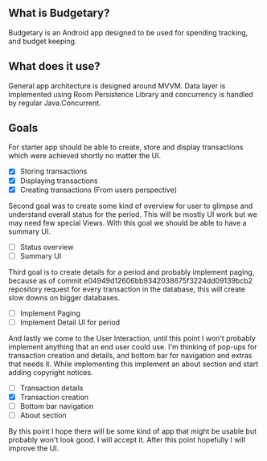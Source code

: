 ## What is Budgetary?
Budgetary is an Android app designed to be used for spending tracking, and budget keeping.

## What does it use?
General app architecture is designed around MVVM. Data layer is implemented using Room Persistence Library and concurrency is handled by regular Java.Concurrent.

## Goals
For starter app should be able to create, store and display transactions which were achieved shortly no matter the UI.
 - [X] Storing transactions
 - [X] Displaying transactions
 - [X] Creating transactions (From users perspective)

Second goal was to create some kind of overview for user to glimpse and understand overall status for the period. This will be mostly UI work but we may need few special Views. With this goal we should be able to have a summary UI.
 - [ ] Status overview
 - [ ] Summary UI

Third goal is to create details for a period and probably implement paging, because as of commit e04949d12606bb9342038675f3224dd09139bcb2 repository request for every transaction in the database, this will create slow downs on bigger databases.
 - [ ] Implement Paging
 - [ ] Implement Detail UI for period

And lastly we come to the User Interaction, until this point I won't probably implement anything that an end user could use.  I'm thinking of pop-ups for transaction creation and details, and bottom bar for navigation and extras that needs it. While implementing this implement an about section and start adding copyright notices.

 - [ ] Transaction details
 - [X] Transaction creation
 - [ ] Bottom bar navigation
 - [ ] About section

By this point I hope there will be some kind of app that might be usable but probably won't look good. I will accept it. After this point hopefully I will improve the UI.